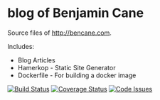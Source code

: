 blog of Benjamin Cane
====

Source files of http://bencane.com.

Includes:
  * Blog Articles
  * Hamerkop - Static Site Generator
  * Dockerfile - For building a docker image

[![Build Status](https://travis-ci.org/madflojo/blog.svg?branch=master)](https://travis-ci.org/madflojo/blog) [![Coverage Status](https://coveralls.io/repos/madflojo/blog/badge.svg?branch=master&service=github)](https://coveralls.io/github/madflojo/blog?branch=master) [![Code Issues](https://www.quantifiedcode.com/api/v1/project/a5f498e119784ea088ded5a4306d7e26/badge.svg)](https://www.quantifiedcode.com/app/project/a5f498e119784ea088ded5a4306d7e26)

